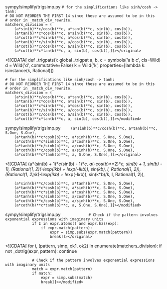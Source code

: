 <change>
<file change-number-for-this-file="1">sympy/simplify/trigsimp.py</file>
<original line-count="14" no-ellipsis="true"><![CDATA[
def _trigpats():
    global _trigpat
    a, b, c = symbols('a b c', cls=Wild)
    d = Wild('d', commutative=False)
    k = Wild('k', cls=Rational)

    # for the simplifications like sinh/cosh -> tanh:
    # DO NOT REORDER THE FIRST 14 since these are assumed to be in this
    # order in _match_div_rewrite.
    matchers_division = (
        (a*sin(b)**c/cos(b)**c, a*tan(b)**c, sin(b), cos(b)),
        (a*tan(b)**c*cos(b)**c, a*sin(b)**c, sin(b), cos(b)),
        (a*cot(b)**c*sin(b)**c, a*cos(b)**c, sin(b), cos(b)),
        (a*tan(b)**c/sin(b)**c, a/cos(b)**c, sin(b), cos(b)),
        (a*cot(b)**c/cos(b)**c, a/sin(b)**c, sin(b), cos(b)),
        (a*cot(b)**c*tan(b)**c, a, sin(b), cos(b)),]]></original>
<modified no-ellipsis="true"><![CDATA[
def _trigpats():
    global _trigpat
    a, b, c = symbols('a b c', cls=Wild)
    d = Wild('d', commutative=False)
    k = Wild('k', properties=[lambda k: isinstance(k, Rational)])

    # for the simplifications like sinh/cosh -> tanh:
    # DO NOT REORDER THE FIRST 14 since these are assumed to be in this
    # order in _match_div_rewrite.
    matchers_division = (
        (a*sin(b)**c/cos(b)**c, a*tan(b)**c, sin(b), cos(b)),
        (a*tan(b)**c*cos(b)**c, a*sin(b)**c, sin(b), cos(b)),
        (a*cot(b)**c*sin(b)**c, a*cos(b)**c, sin(b), cos(b)),
        (a*tan(b)**c/sin(b)**c, a/cos(b)**c, sin(b), cos(b)),
        (a*cot(b)**c/cos(b)**c, a/sin(b)**c, sin(b), cos(b)),
        (a*cot(b)**c*tan(b)**c, a, sin(b), cos(b)),]]></modified>
</change>

<change>
<file change-number-for-this-file="2">sympy/simplify/trigsimp.py</file>
<original line-count="14" no-ellipsis="true"><![CDATA[
        (a*(sin(b) + 1)**c*(sin(b) - 1)**c,
            a*(-cos(b)**2)**c, sin(b) + 1, sin(b) - 1),
        (1/2*(-I*exp(I*k*b) + I*exp(-I*k*b)), sin(k*b), I, Rational(1, 2)),
        (1/2/k*(-I*exp(I*k*b) + I*exp(-I*k*b)), sin(k*b)/k, I, Rational(1, 2)),

        (a*sinh(b)**c/cosh(b)**c, a*tanh(b)**c, S.One, S.One),
        (a*tanh(b)**c*cosh(b)**c, a*sinh(b)**c, S.One, S.One),
        (a*coth(b)**c*sinh(b)**c, a*cosh(b)**c, S.One, S.One),
        (a*tanh(b)**c/sinh(b)**c, a/cosh(b)**c, S.One, S.One),
        (a*coth(b)**c/cosh(b)**c, a/sinh(b)**c, S.One, S.One),
        (a*coth(b)**c*tanh(b)**c, a, S.One, S.One),]]></original>
<modified no-ellipsis="true"><![CDATA[
        (a*(sin(b) + 1)**c*(sin(b) - 1)**c,
            a*(-cos(b)**2)**c, sin(b) + 1, sin(b) - 1),
        (Rational(1, 2)*(-I*exp(I*k*b) + I*exp(-I*k*b)), sin(k*b), I, Rational(1, 2)),
        (Rational(1, 2)/k*(-I*exp(I*k*b) + I*exp(-I*k*b)), sin(k*b)/k, I, Rational(1, 2)),

        (a*sinh(b)**c/cosh(b)**c, a*tanh(b)**c, S.One, S.One),
        (a*tanh(b)**c*cosh(b)**c, a*sinh(b)**c, S.One, S.One),
        (a*coth(b)**c*sinh(b)**c, a*cosh(b)**c, S.One, S.One),
        (a*tanh(b)**c/sinh(b)**c, a/cosh(b)**c, S.One, S.One),
        (a*coth(b)**c/cosh(b)**c, a/sinh(b)**c, S.One, S.One),
        (a*coth(b)**c*tanh(b)**c, a, S.One, S.One),]]></modified>
</change>

<change>
<file change-number-for-this-file="3">sympy/simplify/trigsimp.py</file>
<original line-count="7" no-ellipsis="true"><![CDATA[
            for i, (pattern, simp, ok1, ok2) in enumerate(matchers_division):
                if not _dotrig(expr, pattern):
                    continue
                    
                # Check if the pattern involves exponential expressions with imaginary units
                if I in expr.atoms() and expr.has(exp):
                    if expr.match(pattern):
                        expr = simp.subs(expr.match(pattern))
                        break]]></original>
<modified no-ellipsis="true"><![CDATA[
            for i, (pattern, simp, ok1, ok2) in enumerate(matchers_division):
                if not _dotrig(expr, pattern):
                    continue
                
                # Check if the pattern involves exponential expressions with imaginary units
                match = expr.match(pattern)
                if match:
                    expr = simp.subs(match)
                    break]]></modified>
</change>